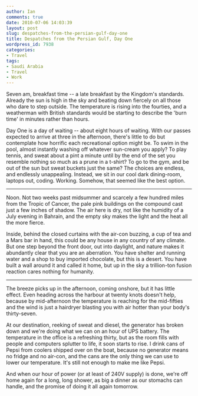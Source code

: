 ```yaml
---
author: Ian
comments: true
date: 2010-07-06 14:03:39
layout: post
slug: despatches-from-the-persian-gulf-day-one
title: Despatches from the Persian Gulf, Day One
wordpress_id: 7938
categories:
- Travel
tags:
- Saudi Arabia
- Travel
- Work
---
```


Seven am, breakfast time -- a late breakfast by the Kingdom's standards.  Already the sun is high in the sky and beating down fiercely on all those who dare to step outside.  The temperature is rising into the fourties, and a weatherman with British standards would be starting to describe the 'burn time' in minutes rather than hours.

Day One is a day of waiting -- about eight hours of waiting.  With our passes expected to arrive at three in the afternoon, there's little to do but contemplate how horrific each recreational option might be.  To swim in the pool, almost instantly washing off whatever sun-cream you apply?  To play tennis, and sweat about a pint a minute until by the end of the set you resemble nothing so much as a prune in a t-shirt?  To go to the gym, and be out of the sun but sweat buckets just the same?  The choices are endless, and endlessly unappealing.  Instead, we sit in our cool dark dining-room, laptops out, coding.  Working.  Somehow, that seemed like the best option.

* * *

Noon.  Not two weeks past midsummer and scarcely a few hundred miles from the Tropic of Cancer, the pale pink buildings on the compound cast just a few inches of shadow.  The air here is dry, not like the humidity of a July evening in Bahrain, and the empty sky makes the light and the heat all the more fierce.

Inside, behind the closed curtains with the air-con buzzing, a cup of tea and a Mars bar in hand, this could be any house in any country of any climate.  But one step beyond the front door, out into daylight, and nature makes it abundantly clear that you are an aberration.  You have shelter and running water and a shop to buy imported chocolate, but this is a desert.  You have built a wall around it and called it home, but up in the sky a trillion-ton fusion reaction cares nothing for humanity.

* * *

The breeze picks up in the afternoon, coming onshore, but it has little effect.  Even heading across the harbour at twenty knots doesn't help, because by mid-afternoon the temperature is reaching for the mid-fifties and the wind is just a hairdryer blasting you with air hotter than your body's thirty-seven.

At our destination, reeking of sweat and diesel, the generator has broken down and we're doing what we can on an hour of UPS battery.  The temperature in the office is a refreshing thirty, but as the room fills with people and computers splutter to life, it soon starts to rise.  I drink cans of Pepsi from coolers shipped over on the boat, because no generator means no fridge and no air-con, and the cans are the only thing we can use to lower our temperature.  It's still not enough to make me like Pepsi.

And when our hour of power (or at least of 240V supply) is done, we're off home again for a long, long shower, as big a dinner as our stomachs can handle, and the promise of doing it all again tomorrow.


